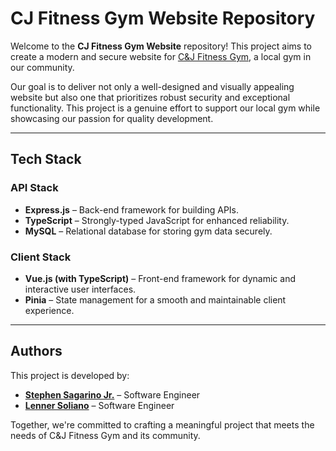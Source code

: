 # CJ Fitness Gym Website Repository

Welcome to the **CJ Fitness Gym Website** repository! This project aims to create a modern and secure website for [C&J Fitness Gym](https://www.google.com/maps/place/C%26J+Fitness+Gym/@10.2760044,123.9760443,17z/data=!3m1!4b1!4m6!3m5!1s0x33a9917da03d17c7:0x4c7bc5a5ea74155a!8m2!3d10.2760044!4d123.9786192!16s%2Fg%2F11st9s5lm9?entry=ttu&g_ep=EgoyMDI0MTIxMS4wIKXMDSoASAFQAw%3D%3D), a local gym in our community. 

Our goal is to deliver not only a well-designed and visually appealing website but also one that prioritizes robust security and exceptional functionality. This project is a genuine effort to support our local gym while showcasing our passion for quality development.

---

## Tech Stack

### **API Stack**
- **Express.js** – Back-end framework for building APIs.
- **TypeScript** – Strongly-typed JavaScript for enhanced reliability.
- **MySQL** – Relational database for storing gym data securely.

### **Client Stack**
- **Vue.js (with TypeScript)** – Front-end framework for dynamic and interactive user interfaces.
- **Pinia** – State management for a smooth and maintainable client experience.

---

## Authors

This project is developed by:  
- **[Stephen Sagarino Jr.](https://www.linkedin.com/in/stephensagarino/)** – Software Engineer  
- **[Lenner Soliano](https://www.linkedin.com/in/lenner-soliano-1b765a172/)** – Software Engineer  

Together, we're committed to crafting a meaningful project that meets the needs of C&J Fitness Gym and its community.
